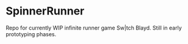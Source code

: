# SpinnerRunner
Repo for currently WIP infinite runner game Sw|tch Blayd. Still in early prototyping phases. 
